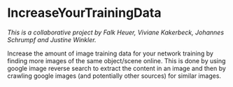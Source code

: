 # IncreaseYourTrainingData
*This is a collaborative project by Falk Heuer, Viviane Kakerbeck, Johannes Schrumpf and Justine Winkler.*

Increase the amount of image training data for your network training by finding more images of the same object/scene online. This is done by using
google image reverse search to extract the content in an image and then by crawling google images (and potentially other sources) for similar images.
